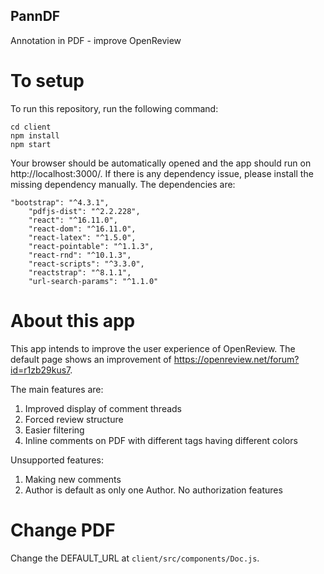 ## PannDF
Annotation in PDF - improve OpenReview

# To setup
To run this repository, run the following command:
```
cd client
npm install
npm start
```

Your browser should be automatically opened and the app should run on http://localhost:3000/.
If there is any dependency issue, please install the missing dependency manually. The dependencies are:
```
"bootstrap": "^4.3.1",
    "pdfjs-dist": "^2.2.228",
    "react": "^16.11.0",
    "react-dom": "^16.11.0",
    "react-latex": "^1.5.0",
    "react-pointable": "^1.1.3",
    "react-rnd": "^10.1.3",
    "react-scripts": "^3.3.0",
    "reactstrap": "^8.1.1",
    "url-search-params": "^1.1.0"
```

# About this app
This app intends to improve the user experience of OpenReview. The default page shows an improvement of https://openreview.net/forum?id=r1zb29kus7. 

The main features are:
1. Improved display of comment threads
2. Forced review structure
3. Easier filtering
4. Inline comments on PDF with different tags having different colors

Unsupported features:
1. Making new comments
2. Author is default as only one Author. No authorization features

# Change PDF
Change the DEFAULT_URL at `client/src/components/Doc.js`.
